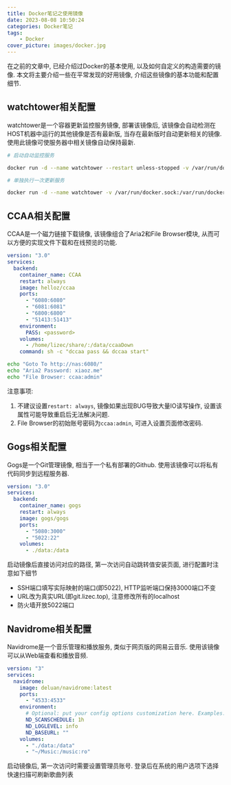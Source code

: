 ```yaml
---
title: Docker笔记之使用镜像
date: 2023-08-08 10:50:24
categories: Docker笔记
tags:
    - Docker
cover_picture: images/docker.jpg
---
```



在之前的文章中, 已经介绍过Docker的基本使用, 以及如何自定义的构造需要的镜像. 本文将主要介绍一些在平常发现的好用镜像, 介绍这些镜像的基本功能和配置细节.


watchtower相关配置
-------------------

watchtower是一个容器更新监控服务镜像, 部署该镜像后, 该镜像会自动检测在HOST机器中运行的其他镜像是否有最新版, 当存在最新版时自动更新相关的镜像. 使用此镜像可使服务器中相关镜像自动保持最新.



```bash
# 启动自动监控服务

docker run -d --name watchtower --restart unless-stopped -v /var/run/docker.sock:/var/run/docker.sock  containrrr/watchtower --cleanup --interval 300

# 单独执行一次更新服务

docker run -d --name watchtower -v /var/run/docker.sock:/var/run/docker.sock  containrrr/watchtower --cleanup --debug --run-once
```




CCAA相关配置
---------------

CCAA是一个磁力链接下载镜像, 该镜像组合了Aria2和File Browser模块, 从而可以方便的实现文件下载和在线预览的功能.


```yml
version: "3.0"
services:
  backend:
    container_name: CCAA
    restart: always
    image: helloz/ccaa
    ports: 
      - "6080:6080"
      - "6081:6081"
      - "6800:6800"
      - "51413:51413"
    environment: 
      PASS: <password>
    volumes:
      - /home/lizec/share/:/data/ccaaDown
    command: sh -c "dccaa pass && dccaa start"
```

```bash
echo "Goto To http://nas:6080/"
echo "Aria2 Password: xiaoz.me"
echo "File Browser: ccaa:admin"
```


注意事项:
1. 不建议设置`restart: always`, 镜像如果出现BUG导致大量IO读写操作, 设置该属性可能导致重启后无法解决问题.
2. File Browser的初始账号密码为`ccaa:admin`, 可进入设置页面修改密码.




Gogs相关配置
--------------

Gogs是一个Git管理镜像, 相当于一个私有部署的Github. 使用该镜像可以将私有代码同步到远程服务器.


```yml
version: "3.0"
services:
  backend:
    container_name: gogs
    restart: always
    image: gogs/gogs
    ports: 
      - "5080:3000"
      - "5022:22"
    volumes:
      - ./data:/data
```

启动镜像后直接访问对应的路径, 第一次访问自动跳转值安装页面, 进行配置时注意如下细节
- SSH端口填写实际映射的端口(即5022), HTTP监听端口保持3000端口不变
- URL改为真实URL(即git.lizec.top), 注意修改所有的localhost
- 防火墙开放5022端口


Navidrome相关配置
-------------------

Navidrome是一个音乐管理和播放服务, 类似于网页版的网易云音乐. 使用该镜像可以从Web端查看和播放音频.


```yml
version: "3"
services:
  navidrome:
    image: deluan/navidrome:latest
    ports:
      - "4533:4533"
    environment:
      # Optional: put your config options customization here. Examples:
      ND_SCANSCHEDULE: 1h
      ND_LOGLEVEL: info  
      ND_BASEURL: ""
    volumes:
      - "./data:/data"
      - "~/Music:/music:ro"
```

启动镜像后, 第一次访问时需要设置管理员账号. 登录后在系统的用户选项下选择快速扫描可刷新歌曲列表